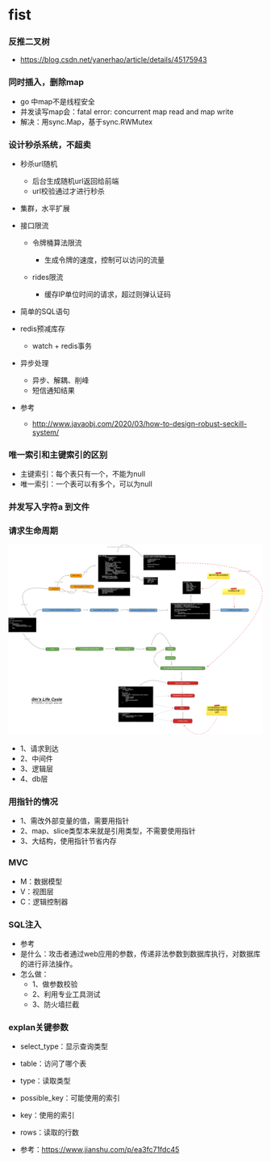 # fist

### 反推二叉树

- https://blog.csdn.net/yanerhao/article/details/45175943

### 同时插入，删除map

- go 中map不是线程安全
- 并发读写map会：fatal error: concurrent map read and map write
- 解决：用sync.Map，基于sync.RWMutex

### 设计秒杀系统，不超卖

- 秒杀url随机

  - 后台生成随机url返回给前端
  - url校验通过才进行秒杀
- 集群，水平扩展
- 接口限流

  - 令牌桶算法限流
    - 生成令牌的速度，控制可以访问的流量
  - rides限流

    - 缓存IP单位时间的请求，超过则弹认证码
- 简单的SQL语句
- redis预减库存

  - watch + redis事务
- 异步处理
  - 异步、解耦、削峰
  - 短信通知结果
- 参考
  - http://www.javaobj.com/2020/03/how-to-design-robust-seckill-system/

### 唯一索引和主键索引的区别

- 主键索引：每个表只有一个，不能为null
- 唯一索引：一个表可以有多个，可以为null

### 并发写入字符a 到文件 

### 请求生命周期

![](https://raw.githubusercontent.com/li-zeyuan/access/master/img/20210304093748.jpg)

- 1、请求到达
- 2、中间件
- 3、逻辑层
- 4、db层

### 用指针的情况

- 1、需改外部变量的值，需要用指针
- 2、map、slice类型本来就是引用类型，不需要使用指针
- 3、大结构，使用指针节省内存

### MVC

- M：数据模型
- V：视图层
- C：逻辑控制器

### SQL注入

- 参考
- 是什么：攻击者通过web应用的参数，传递非法参数到数据库执行，对数据库的进行非法操作。
- 怎么做：
  - 1、做参数校验
  - 2、利用专业工具测试
  - 3、防火墙拦截

### explan关键参数

- select_type：显示查询类型
- table：访问了哪个表
- type：读取类型
- possible_key：可能使用的索引
- key：使用的索引
- rows：读取的行数

- 参考：https://www.jianshu.com/p/ea3fc71fdc45

